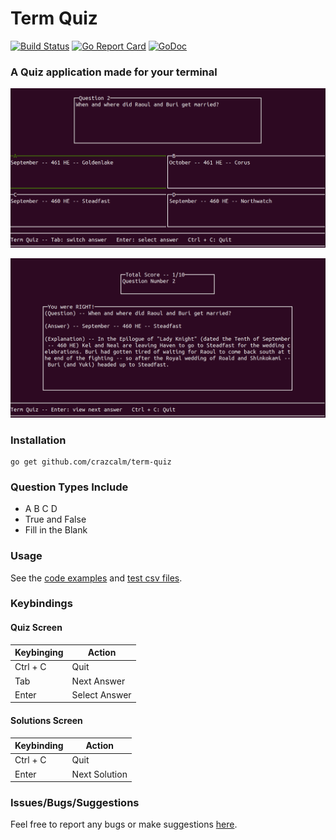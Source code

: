 # Term Quiz

[![Build Status](https://api.travis-ci.org/crazcalm/term-quiz.svg?branch=master)](https://travis-ci.org/crazcalm/term-quiz)    [![Go Report Card](https://goreportcard.com/badge/github.com/crazcalm/term-quiz)](https://goreportcard.com/report/github.com/crazcalm/term-quiz)    [![GoDoc](https://godoc.org/github.com/crazcalm/term-quiz?status.svg)](https://godoc.org/github.com/crazcalm/term-quiz)

### A Quiz application made for your terminal

![Image of a abcd question](https://raw.githubusercontent.com/crazcalm/term-quiz/master/img/abcd.png  "question2")

![Image of end screen solution](https://raw.githubusercontent.com/crazcalm/term-quiz/master/img/abcd_answer.png  "answer")

### Installation
	go get github.com/crazcalm/term-quiz

### Question Types Include
- A B C D
- True and False
- Fill in the Blank

### Usage

See the [code examples](https://github.com/crazcalm/term-quiz/tree/master/_examples) and [test csv files](https://github.com/crazcalm/term-quiz/tree/master/_examples/test_data).

### Keybindings
#### Quiz Screen
Keybinging| Action
--|--
Ctrl + C| Quit
Tab| Next Answer
Enter| Select Answer

#### Solutions Screen
Keybinding| Action
--|--
Ctrl + C| Quit
Enter| Next Solution

### Issues/Bugs/Suggestions
Feel free to report any bugs or make suggestions [here](https://github.com/crazcalm/term-quiz/issues).